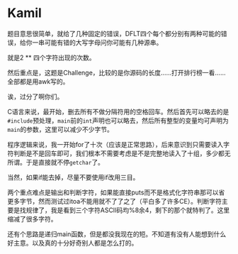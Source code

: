 # Kamil

题目意思很简单，就给了几种固定的错误，DFLT四个每个都分别有两种可能的错误，给你一串可能有错的大写字母问你可能有几种源串。

就是2 \*\* 四个字符出现的次数。

然后重点是，这题是Challenge，比较的是你源码的长度……打开排行榜一看……全部都是用awk写的。

诶，过分了啊你们。

C语言来说，最开始，删去所有不做分隔符用的空格回车。然后首先可以略去的是`#include`预处理，`main`前的`int`声明也可以略去，然后所有整型的变量均可声明为`main`的参数，这里可以减少不少字节。

程序逻辑来说，我一开始for了十次（应该是正常思路），后来意识到只需要读入字符判断是不是回车即可，我们根本不需要考虑是不是完整地读入了十组，多少都无所谓。于是直接就不停`getchar`了。

当然，如果if能去掉，尽量不要使用if改用三目。

两个重点难点是输出和判断字符，如果能直接puts而不是格式化字符串那可以省更多字节，然而测试过itoa不能用就不了了之了（平白多了许多CE）。判断字符主要是找规律了，我是看到三个字符ASCII码均%8余4，剩下的那个就特判了。这里缩减了很多字符。

还有个思路是递归main函数，但是都没我现在的短。不知道有没有人能想到什么好主意。以及真的十分好奇别人都是怎么打的。

